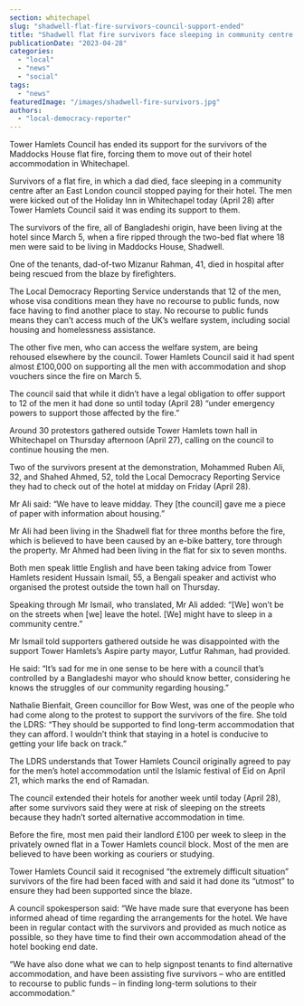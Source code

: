```yaml
---
section: whitechapel
slug: "shadwell-flat-fire-survivors-council-support-ended"
title: "Shadwell flat fire survivors face sleeping in community centre as Council withdraws support"
publicationDate: "2023-04-28"
categories: 
  - "local"
  - "news"
  - "social"
tags: 
  - "news"
featuredImage: "/images/shadwell-fire-survivors.jpg"
authors: 
  - "local-democracy-reporter"
---
```


Tower Hamlets Council has ended its support for the survivors of the Maddocks House flat fire, forcing them to move out of their hotel accommodation in Whitechapel. 

Survivors of a flat fire, in which a dad died, face sleeping in a community centre after an East London council stopped paying for their hotel. The men were kicked out of the Holiday Inn in Whitechapel today (April 28) after Tower Hamlets Council said it was ending its support to them. 

The survivors of the fire, all of Bangladeshi origin, have been living at the hotel since March 5, when a fire ripped through the two-bed flat where 18 men were said to be living in Maddocks House, Shadwell.

One of the tenants, dad-of-two Mizanur Rahman, 41, died in hospital after being rescued from the blaze by firefighters. 

The Local Democracy Reporting Service understands that 12 of the men, whose visa conditions mean they have no recourse to public funds, now face having to find another place to stay. No recourse to public funds means they can’t access much of the UK’s welfare system, including social housing and homelessness assistance. 

The other five men, who can access the welfare system, are being rehoused elsewhere by the council. Tower Hamlets Council said it had spent almost £100,000 on supporting all the men with accommodation and shop vouchers since the fire on March 5. 

The council said that while it didn’t have a legal obligation to offer support to 12 of the men it had done so until today (April 28) “under emergency powers to support those affected by the fire.” 

Around 30 protestors gathered outside Tower Hamlets town hall in Whitechapel on Thursday afternoon (April 27), calling on the council to continue housing the men.

Two of the survivors present at the demonstration, Mohammed Ruben Ali, 32, and Shahed Ahmed, 52, told the Local Democracy Reporting Service they had to check out of the hotel at midday on Friday (April 28).

Mr Ali said: “We have to leave midday. They \[the council\] gave me a piece of paper with information about housing.” 

Mr Ali had been living in the Shadwell flat for three months before the fire, which is believed to have been caused by an e-bike battery, tore through the property. Mr Ahmed had been living in the flat for six to seven months. 

Both men speak little English and have been taking advice from Tower Hamlets resident Hussain Ismail, 55, a Bengali speaker and activist who organised the protest outside the town hall on Thursday.

Speaking through Mr Ismail, who translated, Mr Ali added: “\[We\] won’t be on the streets when \[we\] leave the hotel. \[We\] might have to sleep in a community centre.”

Mr Ismail told supporters gathered outside he was disappointed with the support Tower Hamlets’s Aspire party mayor, Lutfur Rahman, had provided. 

He said: “It’s sad for me in one sense to be here with a council that’s controlled by a Bangladeshi mayor who should know better, considering he knows the struggles of our community regarding housing.”

Nathalie Bienfait, Green councillor for Bow West, was one of the people who had come along to the protest to support the survivors of the fire. She told the LDRS: “They should be supported to find long-term accommodation that they can afford. I wouldn’t think that staying in a hotel is conducive to getting your life back on track.” 

The LDRS understands that Tower Hamlets Council originally agreed to pay for the men’s hotel accommodation until the Islamic festival of Eid on April 21, which marks the end of Ramadan. 

The council extended their hotels for another week until today (April 28), after some survivors said they were at risk of sleeping on the streets because they hadn’t sorted alternative accommodation in time. 

Before the fire, most men paid their landlord £100 per week to sleep in the privately owned flat in a Tower Hamlets council block. Most of the men are believed to have been working as couriers or studying. 

Tower Hamlets Council said it recognised “the extremely difficult situation” survivors of the fire had been faced with and said it had done its “utmost” to ensure they had been supported since the blaze.

A council spokesperson said: “We have made sure that everyone has been informed ahead of time regarding the arrangements for the hotel. We have been in regular contact with the survivors and provided as much notice as possible, so they have time to find their own accommodation ahead of the hotel booking end date.

“We have also done what we can to help signpost tenants to find alternative accommodation, and have been assisting five survivors – who are entitled to recourse to public funds – in finding long-term solutions to their accommodation.”
